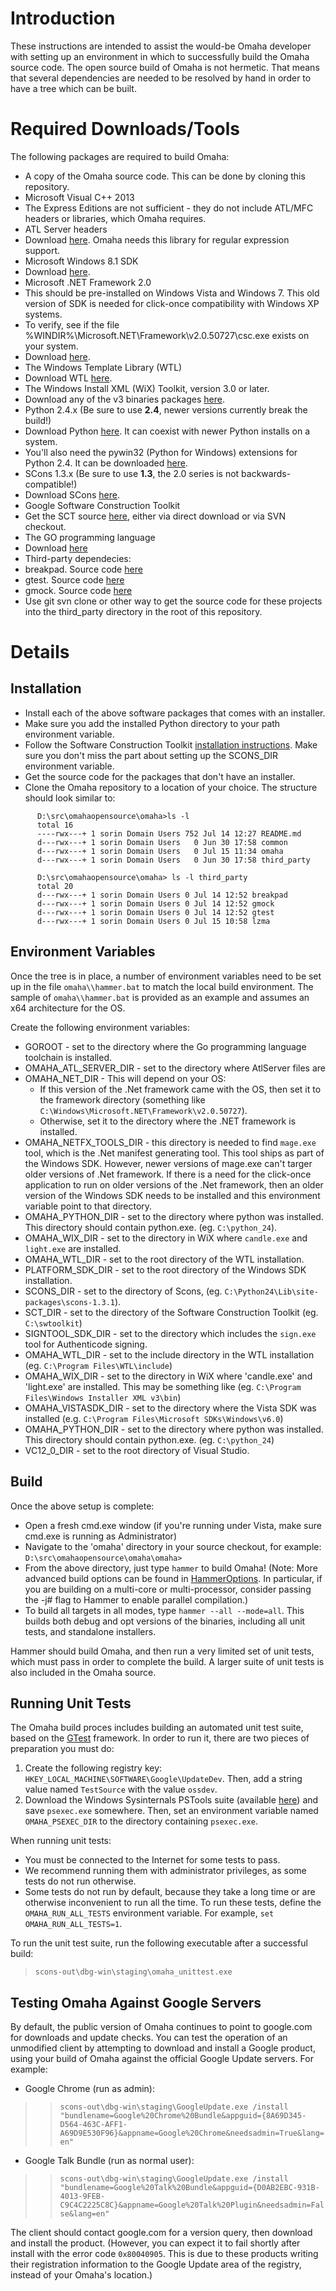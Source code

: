 # Introduction #

These instructions are intended to assist the would-be Omaha developer with setting up an environment in which to successfully build the Omaha source code. The open source build of Omaha is not hermetic. That means that several dependencies are needed to be resolved by hand in order to have a tree which can be built.


# Required Downloads/Tools #

The following packages are required to build Omaha:
  * A copy of the Omaha source code.  This can be done by cloning this repository.
  * Microsoft Visual C++ 2013
   * The Express Editions are not sufficient - they do not include ATL/MFC headers or libraries, which Omaha requires.
  * ATL Server headers 
   * Download [here](http://atlserver.codeplex.com). Omaha needs this library for regular expression support.
  * Microsoft Windows 8.1 SDK 
   * Download [here](https://msdn.microsoft.com/en-us/windows/desktop/bg162891.aspx).
  * Microsoft .NET Framework 2.0
   * This should be pre-installed on Windows Vista and Windows 7. This old version of SDK is needed for click-once compatibility with Windows XP systems.
   * To verify, see if the file %WINDIR%\Microsoft.NET\Framework\v2.0.50727\csc.exe exists on your system.
   * Download [here](https://www.microsoft.com/en-us/download/details.aspx?id=19988).
  * The Windows Template Library (WTL)
   * Download WTL [here](http://sourceforge.net/projects/wtl/).
  * The Windows Install XML (WiX) Toolkit, version 3.0 or later.
   * Download any of the v3 binaries packages [here](http://wix.sourceforge.net/).
  * Python 2.4.x (Be sure to use **2.4**, newer versions currently break the build!)
   * Download Python [here](http://www.python.org/download/releases/2.4.4/).  It can coexist with newer Python installs on a system.
   * You'll also need the pywin32 (Python for Windows) extensions for Python 2.4.  It can be downloaded [here](http://sourceforge.net/projects/pywin32/files/pywin32/Build216/pywin32-216.win32-py2.4.exe/download).
  * SCons 1.3.x (Be sure to use **1.3**, the 2.0 series is not backwards-compatible!)
   * Download SCons [here](http://sourceforge.net/projects/scons/files/scons/1.3.1/).
  * Google Software Construction Toolkit
   * Get the SCT source [here](http://code.google.com/p/swtoolkit/), either via direct download or via SVN checkout.
  * The GO programming language
   * Download [here](https://golang.org/dl/) 
  * Third-party dependecies:
   * breakpad. Source code [here](https://code.google.com/p/google-breakpad/source/checkout)
   * gtest. Source code [here](https://code.google.com/p/googletest/source/checkout)
   * gmock. Source code [here](https://code.google.com/p/googlemock/source/checkout)
   * Use git svn clone or other way to get the source code for these projects into the third_party directory in the root of this repository.


# Details #

## Installation ##

 * Install each of the above software packages that comes with an installer.
 * Make sure you add the installed Python directory to your path environment variable.
 * Follow the Software Construction Toolkit [installation instructions](http://code.google.com/p/swtoolkit/wiki/Introduction). Make sure you don't miss the part about setting up the SCONS_DIR environment variable.
 * Get the source code for the packages that don't have an installer.
 * Clone the Omaha repository to a location of your choice. The structure should look similar to:
```
      D:\src\omahaopensource\omaha>ls -l
      total 16
      ----rwx---+ 1 sorin Domain Users 752 Jul 14 12:27 README.md
      d---rwx---+ 1 sorin Domain Users   0 Jun 30 17:58 common
      d---rwx---+ 1 sorin Domain Users   0 Jul 15 11:34 omaha
      d---rwx---+ 1 sorin Domain Users   0 Jun 30 17:58 third_party
      
      D:\src\omahaopensource\omaha> ls -l third_party
      total 20
      d---rwx---+ 1 sorin Domain Users 0 Jul 14 12:52 breakpad
      d---rwx---+ 1 sorin Domain Users 0 Jul 14 12:52 gmock
      d---rwx---+ 1 sorin Domain Users 0 Jul 14 12:52 gtest
      d---rwx---+ 1 sorin Domain Users 0 Jul 15 10:58 lzma
```

## Environment Variables ##

Once the tree is in place, a number of environment variables need to be set up in the file ```omaha\\hammer.bat``` to match the local build environment. The sample of ```omaha\\hammer.bat``` is provided as an example and assumes an x64 architecture for the OS.

Create the following environment variables:
* GOROOT - set to the directory where the Go programming language toolchain is installed.
* OMAHA_ATL_SERVER_DIR - set to the directory where AtlServer files are
* OMAHA_NET_DIR - This will depend on your OS:
  * If this version of the .Net framework came with the OS, then set it to the framework directory (something like `C:\Windows\Microsoft.NET\Framework\v2.0.50727`).
  * Otherwise, set it to the directory where the .NET framework is installed.
* OMAHA_NETFX_TOOLS_DIR - this directory is needed to find `mage.exe` tool, which is the .Net manifest generating tool. This tool ships as part of the Windows SDK. However, newer versions of mage.exe can't targer older versions of .Net framework. If there is a need for the click-once application to run on older versions of the .Net framework, then an older version of the Windows SDK needs to be installed and this environment variable point to that directory.
* OMAHA_PYTHON_DIR - set to the directory where python was installed. This directory should contain python.exe. (eg. `C:\python_24`).
* OMAHA_WIX_DIR - set to the directory in WiX where `candle.exe` and `light.exe` are installed.
* OMAHA_WTL_DIR - set to the root directory of the WTL installation.
* PLATFORM_SDK_DIR - set to the root directory of the Windows SDK installation.
* SCONS_DIR - set to the directory of Scons, (eg. `C:\Python24\Lib\site-packages\scons-1.3.1`).
* SCT_DIR - set to the directory of the Software Construction Toolkit (eg. `C:\swtoolkit`)
* SIGNTOOL_SDK_DIR - set to the directory which includes the `sign.exe` tool for Authenticode signing.
* OMAHA_WTL_DIR - set to the include directory in the WTL installation (eg. `C:\Program Files\WTL\include`)
* OMAHA\_WIX\_DIR - set to the directory in WiX where 'candle.exe' and 'light.exe' are installed. This may be something like (eg. `C:\Program Files\Windows Installer XML v3\bin`)
* OMAHA\_VISTASDK\_DIR - set to the directory where the Vista SDK was installed (e.g. `C:\Program Files\Microsoft SDKs\Windows\v6.0`)
* OMAHA\_PYTHON\_DIR - set to the directory where python was installed. This directory should contain python.exe. (eg. `C:\python_24`)
* VC12_0_DIR - set to the root directory of Visual Studio.

## Build ##

Once the above setup is complete:
 * Open a fresh cmd.exe window (if you're running under Vista, make sure cmd.exe is running as Administrator)
 * Navigate to the 'omaha' directory in your source checkout, for example: `D:\src\omahaopensource\omaha\omaha>`
 * From the above directory, just type `hammer` to build Omaha! (Note: More advanced build options can be found in [HammerOptions](HammerOptions.md).  In particular, if you are building on a multi-core or multi-processor, consider passing the -j# flag to Hammer to enable parallel compilation.)
 * To build all targets in all modes, type `hammer --all --mode=all`. This builds both debug and opt versions of the binaries, including all unit tests, and standalone installers.
  
Hammer should build Omaha, and then run a very limited set of unit tests, which must pass in order to complete the build.
A larger suite of unit tests is also included in the Omaha source.


## Running Unit Tests ##

The Omaha build proces includes building an automated unit test suite, based on the [GTest](http://code.google.com/p/googletest/) framework.  In order to run it, there are two pieces of preparation you must do:

  1. Create the following registry key: `HKEY_LOCAL_MACHINE\SOFTWARE\Google\UpdateDev`. Then, add a string value named `TestSource` with the value `ossdev`.
  1. Download the Windows Sysinternals PSTools suite (available [here](http://technet.microsoft.com/en-us/sysinternals/bb897553)) and save `psexec.exe` somewhere. Then, set an environment variable named `OMAHA_PSEXEC_DIR` to the directory containing `psexec.exe`.

When running unit tests:
  * You must be connected to the Internet for some tests to pass.
  * We recommend running them with administrator privileges, as some tests do not run otherwise.
  * Some tests do not run by default, because they take a long time or are otherwise inconvenient to run all the time. To run these tests, define the `OMAHA_RUN_ALL_TESTS` environment variable. For example, `set OMAHA_RUN_ALL_TESTS=1`.

To run the unit test suite, run the following executable after a successful build:

> `scons-out\dbg-win\staging\omaha_unittest.exe`


## Testing Omaha Against Google Servers ##

By default, the public version of Omaha continues to point to google.com for downloads and update checks.  You can test the operation of an unmodified client by attempting to download and install a Google product, using your build of Omaha against the official Google Update servers.  For example:

  * Google Chrome (run as admin):
> > `scons-out\dbg-win\staging\GoogleUpdate.exe /install "bundlename=Google%20Chrome%20Bundle&appguid={8A69D345-D564-463C-AFF1-A69D9E530F96}&appname=Google%20Chrome&needsadmin=True&lang=en"`
  * Google Talk Bundle (run as normal user):
> > `scons-out\dbg-win\staging\GoogleUpdate.exe /install "bundlename=Google%20Talk%20Bundle&appguid={D0AB2EBC-931B-4013-9FEB-C9C4C2225C8C}&appname=Google%20Talk%20Plugin&needsadmin=False&lang=en"`

The client should contact google.com for a version query, then download and install the product.  (However, you can expect it to fail shortly after install with the error code `0x80040905`.  This is due to these products writing their registration information to the Google Update area of the registry, instead of your Omaha's location.)
